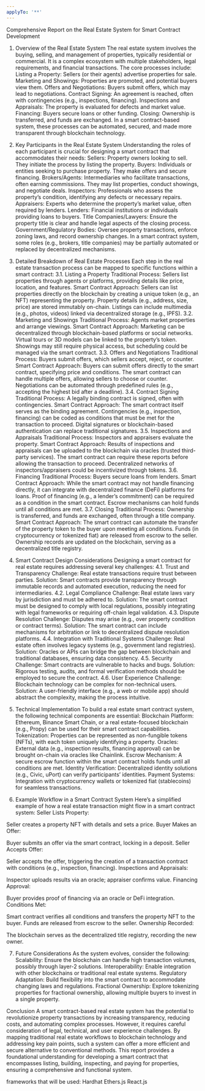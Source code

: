 ```yaml
---
applyTo: '**'
---
```

Comprehensive Report on the Real Estate System for Smart Contract Development



1. Overview of the Real Estate System
The real estate system involves the buying, selling, and management of properties, typically residential or commercial. It is a complex ecosystem with multiple stakeholders, legal requirements, and financial transactions. The core processes include:
Listing a Property: Sellers (or their agents) advertise properties for sale.
Marketing and Showings: Properties are promoted, and potential buyers view them.
Offers and Negotiations: Buyers submit offers, which may lead to negotiations.
Contract Signing: An agreement is reached, often with contingencies (e.g., inspections, financing).
Inspections and Appraisals: The property is evaluated for defects and market value.
Financing: Buyers secure loans or other funding.
Closing: Ownership is transferred, and funds are exchanged.
In a smart contract-based system, these processes can be automated, secured, and made more transparent through blockchain technology.



2. Key Participants in the Real Estate System
Understanding the roles of each participant is crucial for designing a smart contract that accommodates their needs:
Sellers: Property owners looking to sell. They initiate the process by listing the property.
Buyers: Individuals or entities seeking to purchase property. They make offers and secure financing.
Brokers/Agents: Intermediaries who facilitate transactions, often earning commissions. They may list properties, conduct showings, and negotiate deals.
Inspectors: Professionals who assess the property’s condition, identifying any defects or necessary repairs.
Appraisers: Experts who determine the property’s market value, often required by lenders.
Lenders: Financial institutions or individuals providing loans to buyers.
Title Companies/Lawyers: Ensure the property title is clear and handle legal aspects of the closing process.
Government/Regulatory Bodies: Oversee property transactions, enforce zoning laws, and record ownership changes.
In a smart contract system, some roles (e.g., brokers, title companies) may be partially automated or replaced by decentralized mechanisms.





3. Detailed Breakdown of Real Estate Processes
Each step in the real estate transaction process can be mapped to specific functions within a smart contract:
3.1. Listing a Property
Traditional Process: Sellers list properties through agents or platforms, providing details like price, location, and features.
Smart Contract Approach:
Sellers can list properties directly on the blockchain by creating a unique token (e.g., an NFT) representing the property.
Property details (e.g., address, size, price) are stored immutably on-chain.
Listings can include multimedia (e.g., photos, videos) linked via decentralized storage (e.g., IPFS).
3.2. Marketing and Showings
Traditional Process: Agents market properties and arrange viewings.
Smart Contract Approach:
Marketing can be decentralized through blockchain-based platforms or social networks.
Virtual tours or 3D models can be linked to the property’s token.
Showings may still require physical access, but scheduling could be managed via the smart contract.
3.3. Offers and Negotiations
Traditional Process: Buyers submit offers, which sellers accept, reject, or counter.
Smart Contract Approach:
Buyers can submit offers directly to the smart contract, specifying price and conditions.
The smart contract can handle multiple offers, allowing sellers to choose or counter.
Negotiations can be automated through predefined rules (e.g., accepting the highest bid after a deadline).
3.4. Contract Signing
Traditional Process: A legally binding contract is signed, often with contingencies.
Smart Contract Approach:
The smart contract itself serves as the binding agreement.
Contingencies (e.g., inspection, financing) can be coded as conditions that must be met for the transaction to proceed.
Digital signatures or blockchain-based authentication can replace traditional signatures.
3.5. Inspections and Appraisals
Traditional Process: Inspectors and appraisers evaluate the property.
Smart Contract Approach:
Results of inspections and appraisals can be uploaded to the blockchain via oracles (trusted third-party services).
The smart contract can require these reports before allowing the transaction to proceed.
Decentralized networks of inspectors/appraisers could be incentivized through tokens.
3.6. Financing
Traditional Process: Buyers secure loans from lenders.
Smart Contract Approach:
While the smart contract may not handle financing directly, it can integrate with decentralized finance (DeFi) platforms for loans.
Proof of financing (e.g., a lender’s commitment) can be required as a condition in the smart contract.
Escrow mechanisms can hold funds until all conditions are met.
3.7. Closing
Traditional Process: Ownership is transferred, and funds are exchanged, often through a title company.
Smart Contract Approach:
The smart contract can automate the transfer of the property token to the buyer upon meeting all conditions.
Funds (in cryptocurrency or tokenized fiat) are released from escrow to the seller.
Ownership records are updated on the blockchain, serving as a decentralized title registry.




4. Smart Contract Design Considerations
Designing a smart contract for real estate requires addressing several key challenges:
4.1. Trust and Transparency
Challenge: Real estate transactions require trust between parties.
Solution: Smart contracts provide transparency through immutable records and automated execution, reducing the need for intermediaries.
4.2. Legal Compliance
Challenge: Real estate laws vary by jurisdiction and must be adhered to.
Solution: The smart contract must be designed to comply with local regulations, possibly integrating with legal frameworks or requiring off-chain legal validation.
4.3. Dispute Resolution
Challenge: Disputes may arise (e.g., over property condition or contract terms).
Solution: The smart contract can include mechanisms for arbitration or link to decentralized dispute resolution platforms.
4.4. Integration with Traditional Systems
Challenge: Real estate often involves legacy systems (e.g., government land registries).
Solution: Oracles or APIs can bridge the gap between blockchain and traditional databases, ensuring data consistency.
4.5. Security
Challenge: Smart contracts are vulnerable to hacks and bugs.
Solution: Rigorous testing, audits, and formal verification methods should be employed to secure the contract.
4.6. User Experience
Challenge: Blockchain technology can be complex for non-technical users.
Solution: A user-friendly interface (e.g., a web or mobile app) should abstract the complexity, making the process intuitive.





5. Technical Implementation
To build a real estate smart contract system, the following technical components are essential:
Blockchain Platform: Ethereum, Binance Smart Chain, or a real estate-focused blockchain (e.g., Propy) can be used for their smart contract capabilities.
Tokenization: Properties can be represented as non-fungible tokens (NFTs), with each token uniquely identifying a property.
Oracles: External data (e.g., inspection results, financing approval) can be brought on-chain via oracles like Chainlink.
Escrow Mechanism: A secure escrow function within the smart contract holds funds until all conditions are met.
Identity Verification: Decentralized identity solutions (e.g., Civic, uPort) can verify participants’ identities.
Payment Systems: Integration with cryptocurrency wallets or tokenized fiat (stablecoins) for seamless transactions.





6. Example Workflow in a Smart Contract System
Here’s a simplified example of how a real estate transaction might flow in a smart contract system:
Seller Lists Property:


Seller creates a property NFT with details and sets a price.
Buyer Makes an Offer:


Buyer submits an offer via the smart contract, locking in a deposit.
Seller Accepts Offer:


Seller accepts the offer, triggering the creation of a transaction contract with conditions (e.g., inspection, financing).
Inspections and Appraisals:


Inspector uploads results via an oracle; appraiser confirms value.
Financing Approval:


Buyer provides proof of financing via an oracle or DeFi integration.
Conditions Met:


Smart contract verifies all conditions and transfers the property NFT to the buyer.
Funds are released from escrow to the seller.
Ownership Recorded:


The blockchain serves as the decentralized title registry, recording the new owner.






7. Future Considerations
As the system evolves, consider the following:
Scalability: Ensure the blockchain can handle high transaction volumes, possibly through layer-2 solutions.
Interoperability: Enable integration with other blockchains or traditional real estate systems.
Regulatory Adaptation: Build flexibility into the smart contract to accommodate changing laws and regulations.
Fractional Ownership: Explore tokenizing properties for fractional ownership, allowing multiple buyers to invest in a single property.

Conclusion
A smart contract-based real estate system has the potential to revolutionize property transactions by increasing transparency, reducing costs, and automating complex processes. However, it requires careful consideration of legal, technical, and user experience challenges. By mapping traditional real estate workflows to blockchain technology and addressing key pain points, such a system can offer a more efficient and secure alternative to conventional methods.
This report provides a foundational understanding for developing a smart contract that encompasses listing, building, inspecting, and paying for properties, ensuring a comprehensive and functional system.







frameworks that will be used:
Hardhat
Ethers.js
React.js
